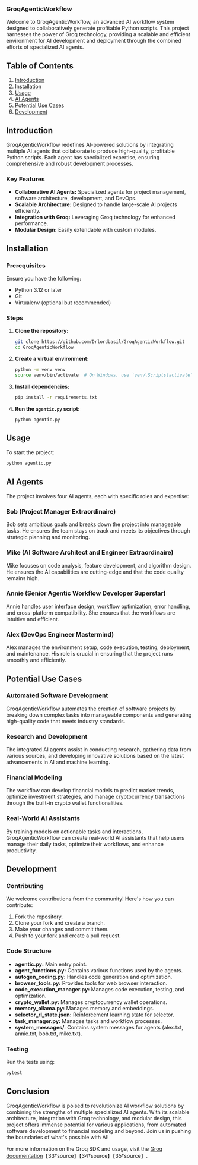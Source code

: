### GroqAgenticWorkflow

Welcome to GroqAgenticWorkflow, an advanced AI workflow system designed to collaboratively generate profitable Python scripts. This project harnesses the power of Groq technology, providing a scalable and efficient environment for AI development and deployment through the combined efforts of specialized AI agents.

## Table of Contents
1. [Introduction](#introduction)
2. [Installation](#installation)
3. [Usage](#usage)
4. [AI Agents](#ai-agents)
5. [Potential Use Cases](#potential-use-cases)
6. [Development](#development)

## Introduction

GroqAgenticWorkflow redefines AI-powered solutions by integrating multiple AI agents that collaborate to produce high-quality, profitable Python scripts. Each agent has specialized expertise, ensuring comprehensive and robust development processes.

### Key Features
- **Collaborative AI Agents:** Specialized agents for project management, software architecture, development, and DevOps.
- **Scalable Architecture:** Designed to handle large-scale AI projects efficiently.
- **Integration with Groq:** Leveraging Groq technology for enhanced performance.
- **Modular Design:** Easily extendable with custom modules.

## Installation

### Prerequisites
Ensure you have the following:
- Python 3.12 or later
- Git
- Virtualenv (optional but recommended)

### Steps
1. **Clone the repository:**
   ```bash
   git clone https://github.com/Drlordbasil/GroqAgenticWorkflow.git
   cd GroqAgenticWorkflow
   ```

2. **Create a virtual environment:**
   ```bash
   python -m venv venv
   source venv/bin/activate  # On Windows, use `venv\Scripts\activate`
   ```

3. **Install dependencies:**
   ```bash
   pip install -r requirements.txt
   ```

4. **Run the `agentic.py` script:**
   ```bash
   python agentic.py
   ```

## Usage

To start the project:
```bash
python agentic.py
```

## AI Agents

The project involves four AI agents, each with specific roles and expertise:

### Bob (Project Manager Extraordinaire)
Bob sets ambitious goals and breaks down the project into manageable tasks. He ensures the team stays on track and meets its objectives through strategic planning and monitoring.

### Mike (AI Software Architect and Engineer Extraordinaire)
Mike focuses on code analysis, feature development, and algorithm design. He ensures the AI capabilities are cutting-edge and that the code quality remains high.

### Annie (Senior Agentic Workflow Developer Superstar)
Annie handles user interface design, workflow optimization, error handling, and cross-platform compatibility. She ensures that the workflows are intuitive and efficient.

### Alex (DevOps Engineer Mastermind)
Alex manages the environment setup, code execution, testing, deployment, and maintenance. His role is crucial in ensuring that the project runs smoothly and efficiently.

## Potential Use Cases

### Automated Software Development
GroqAgenticWorkflow automates the creation of software projects by breaking down complex tasks into manageable components and generating high-quality code that meets industry standards.

### Research and Development
The integrated AI agents assist in conducting research, gathering data from various sources, and developing innovative solutions based on the latest advancements in AI and machine learning.

### Financial Modeling
The workflow can develop financial models to predict market trends, optimize investment strategies, and manage cryptocurrency transactions through the built-in crypto wallet functionalities.

### Real-World AI Assistants
By training models on actionable tasks and interactions, GroqAgenticWorkflow can create real-world AI assistants that help users manage their daily tasks, optimize their workflows, and enhance productivity.

## Development

### Contributing
We welcome contributions from the community! Here's how you can contribute:
1. Fork the repository.
2. Clone your fork and create a branch.
3. Make your changes and commit them.
4. Push to your fork and create a pull request.

### Code Structure
- **agentic.py:** Main entry point.
- **agent_functions.py:** Contains various functions used by the agents.
- **autogen_coding.py:** Handles code generation and optimization.
- **browser_tools.py:** Provides tools for web browser interaction.
- **code_execution_manager.py:** Manages code execution, testing, and optimization.
- **crypto_wallet.py:** Manages cryptocurrency wallet operations.
- **memory_ollama.py:** Manages memory and embeddings.
- **selector_rl_state.json:** Reinforcement learning state for selector.
- **task_manager.py:** Manages tasks and workflow processes.
- **system_messages/**: Contains system messages for agents (alex.txt, annie.txt, bob.txt, mike.txt).

### Testing
Run the tests using:
```bash
pytest
```

## Conclusion

GroqAgenticWorkflow is poised to revolutionize AI workflow solutions by combining the strengths of multiple specialized AI agents. With its scalable architecture, integration with Groq technology, and modular design, this project offers immense potential for various applications, from automated software development to financial modeling and beyond. Join us in pushing the boundaries of what's possible with AI!

For more information on the Groq SDK and usage, visit the [Groq documentation](https://console.groq.com/docs/libraries)【33†source】【34†source】【35†source】.